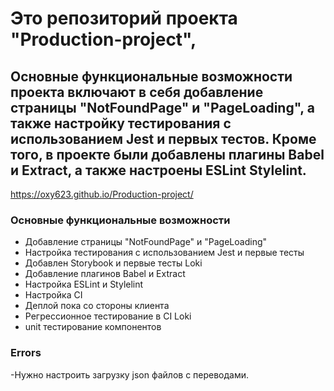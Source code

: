 # Это репозиторий проекта "Production-project",

## Основные функциональные возможности проекта включают в себя добавление страницы "NotFoundPage" и "PageLoading", а также настройку тестирования с использованием Jest и первых тестов. Кроме того, в проекте были добавлены плагины Babel и Extract, а также настроены ESLint Stylelint.

https://oxy623.github.io/Production-project/

### Основные функциональные возможности

- Добавление страницы "NotFoundPage" и "PageLoading"
- Настройка тестирования с использованием Jest и первые тесты
- Добавлен Storybook и первые тесты Loki
- Добавление плагинов Babel и Extract
- Настройка ESLint и Stylelint
- Настройка CI
- Деплой пока со стороны клиента
- Регрессионное тестирование в CI Loki
- unit тестирование компонентов

### Errors


 -Нужно настроить загрузку json файлов с переводами.
